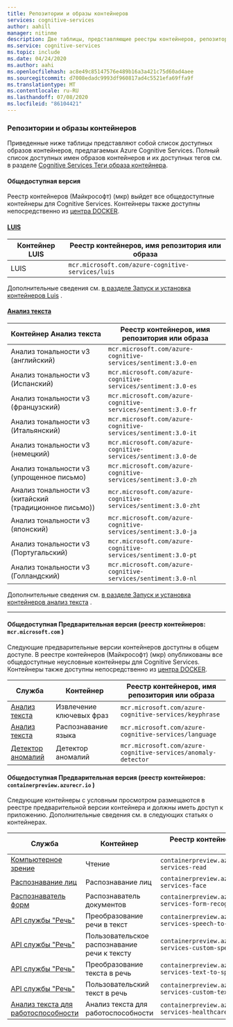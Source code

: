 ```yaml
---
title: Репозитории и образы контейнеров
services: cognitive-services
author: aahill
manager: nitinme
description: Две таблицы, представляющие реестры контейнеров, репозитории и имена образов для всех предложений службы.
ms.service: cognitive-services
ms.topic: include
ms.date: 04/24/2020
ms.author: aahi
ms.openlocfilehash: ac8e49c85147576e489b16a3a421c75d60ad4aee
ms.sourcegitcommit: d7008edadc9993df960817ad4c5521efa69ffa9f
ms.translationtype: MT
ms.contentlocale: ru-RU
ms.lasthandoff: 07/08/2020
ms.locfileid: "86104421"
---
```

### <a name="container-repositories-and-images"></a>Репозитории и образы контейнеров

Приведенные ниже таблицы представляют собой список доступных образов контейнеров, предлагаемых Azure Cognitive Services. Полный список доступных имен образов контейнеров и их доступных тегов см. в разделе [Cognitive Services Теги образа контейнера](../container-image-tags.md). 

#### <a name="generally-available"></a>Общедоступная версия 

Реестр контейнеров (Майкрософт) (мкр) выйдет все общедоступные контейнеры для Cognitive Services. Контейнеры также доступны непосредственно из [центра DOCKER](https://hub.docker.com/_/microsoft-azure-cognitive-services).

#### <a name="luis"></a>[LUIS](#tab/luis)

| Контейнер LUIS | Реестр контейнеров, имя репозитория или образа |
|--|--|
| LUIS | `mcr.microsoft.com/azure-cognitive-services/luis` |

Дополнительные сведения см. [в разделе Запуск и установка контейнеров Luis](../../LUIS/luis-container-howto.md) .

#### <a name="text-analytics"></a>[Анализ текста](#tab/text-analytics)

| Контейнер Анализ текста | Реестр контейнеров, имя репозитория или образа |
|--|--|
| Анализ тональности v3 (английский) | `mcr.microsoft.com/azure-cognitive-services/sentiment:3.0-en` |
| Анализ тональности v3 (Испанский) | `mcr.microsoft.com/azure-cognitive-services/sentiment:3.0-es` |
| Анализ тональности v3 (французский) | `mcr.microsoft.com/azure-cognitive-services/sentiment:3.0-fr` |
| Анализ тональности v3 (Итальянский) | `mcr.microsoft.com/azure-cognitive-services/sentiment:3.0-it` |
| Анализ тональности v3 (немецкий) | `mcr.microsoft.com/azure-cognitive-services/sentiment:3.0-de` |
| Анализ тональности v3 (упрощенное письмо) | `mcr.microsoft.com/azure-cognitive-services/sentiment:3.0-zh` |
| Анализ тональности v3 (китайский (традиционное письмо)) | `mcr.microsoft.com/azure-cognitive-services/sentiment:3.0-zht` |
| Анализ тональности v3 (японский) | `mcr.microsoft.com/azure-cognitive-services/sentiment:3.0-ja` |
| Анализ тональности v3 (Португальский) | `mcr.microsoft.com/azure-cognitive-services/sentiment:3.0-pt` |
| Анализ тональности v3 (Голландский) | `mcr.microsoft.com/azure-cognitive-services/sentiment:3.0-nl` |

Дополнительные сведения см. [в разделе Запуск и установка контейнеров анализ текста](../../text-analytics/how-tos/text-analytics-how-to-install-containers.md) .

---

#### <a name="public-ungated-preview-container-registry-mcrmicrosoftcom"></a>Общедоступная Предварительная версия (реестр контейнеров: `mcr.microsoft.com` )

Следующие предварительные версии контейнеров доступны в общем доступе. В реестре контейнеров (Майкрософт) (мкр) опубликованы все общедоступные неусловные контейнеры для Cognitive Services. Контейнеры также доступны непосредственно из [центра DOCKER](https://hub.docker.com/_/microsoft-azure-cognitive-services).

| Служба | Контейнер | Реестр контейнеров, имя репозитория или образа |
|--|--|--|
| [Анализ текста](../../text-analytics/how-tos/text-analytics-how-to-install-containers.md) | Извлечение ключевых фраз | `mcr.microsoft.com/azure-cognitive-services/keyphrase` |
| [Анализ текста](../../text-analytics/how-tos/text-analytics-how-to-install-containers.md) | Распознавание языка | `mcr.microsoft.com/azure-cognitive-services/language` |
| [Детектор аномалий](../../anomaly-detector/anomaly-detector-container-howto.md) | Детектор аномалий | `mcr.microsoft.com/azure-cognitive-services/anomaly-detector` |

#### <a name="public-gated-preview-container-registry-containerpreviewazurecrio"></a>Общедоступная Предварительная версия (реестр контейнеров: `containerpreview.azurecr.io` )

Следующие контейнеры с условным просмотром размещаются в реестре предварительной версии контейнера и должны иметь доступ к приложению. Дополнительные сведения см. в следующих статьях о контейнерах.

| Служба | Контейнер | Реестр контейнеров, имя репозитория или образа |
|--|--|--|
| [Компьютерное зрение](../../Computer-vision/computer-vision-how-to-install-containers.md) | Чтение | `containerpreview.azurecr.io/microsoft/cognitive-services-read` |
| [Распознавание лиц](../../face/face-how-to-install-containers.md) | Распознавание лиц | `containerpreview.azurecr.io/microsoft/cognitive-services-face` |
| [Распознаватель форм](https://go.microsoft.com/fwlink/?linkid=2083826&clcid=0x409) | Распознаватель документов | `containerpreview.azurecr.io/microsoft/cognitive-services-form-recognizer` |
| [API службы "Речь"](../../speech-service/speech-container-howto.md?tab=stt) | Преобразование речи в текст | `containerpreview.azurecr.io/microsoft/cognitive-services-speech-to-text` |
| [API службы "Речь"](../../speech-service/speech-container-howto.md?tab=cstt) | Пользовательское распознавание речи к тексту | `containerpreview.azurecr.io/microsoft/cognitive-services-custom-speech-to-text` |
| [API службы "Речь"](../../speech-service/speech-container-howto.md?tab=tts) | Преобразование текста в речь | `containerpreview.azurecr.io/microsoft/cognitive-services-text-to-speech` |
| [API службы "Речь"](../../speech-service/speech-container-howto.md?tab=ctts) | Пользовательский текст в речь | `containerpreview.azurecr.io/microsoft/cognitive-services-custom-text-to-speech` |
| [Анализ текста для работоспособности](../../text-analytics/how-tos/text-analytics-how-to-install-containers.md?tabs=health) | Анализ текста для работоспособности | `containerpreview.azurecr.io/microsoft/cognitive-services-healthcare` |
